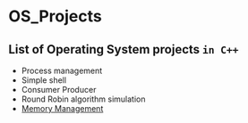 # OS_Projects

## List of Operating System projects `in C++`


- Process management
- Simple shell
- Consumer Producer
- Round Robin algorithm simulation
- [Memory Management](https://github.com/program-om/Java_Projects/tree/master/Memory-Management)

